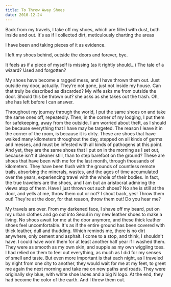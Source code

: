 ```yaml
---
title: To Throw Away Shoes
date: 2010-12-24
---
```


Back from my travels, I take off my shoes, which are filled with dust, both inside and out. It's as if I collected dirt, meticulously charting the areas 

I have been and taking pieces of it as evidence.

I left my shoes behind, outside the doors and forever, bye.

It feels as if a piece of myself is missing (as it rightly should…) The tale of a wizard? Used and forgotten?

My shoes have become a ragged mess, and I have thrown them out. Just outside my door, actually. They’re not gone, just not inside my house. Can that truly be described as discarded? My wife asks me from outside the door. Should this be thrown out? she asks as she takes out the trash. Oh, she has left before I can answer.

Throughout my journey through the world, I put the same shoes on and take the same ones off, repeatedly. Then, in the corner of my lodging, I put them for safekeeping, away from the outside. I am worried about theft, as I should be because everything that I have may be targeted. The reason I leave it in the corner of the room, is because it is dirty. These are shoes that have walked many kilometers throughout the day, stepped on all kinds of germs and messes, and must be infested with all kinds of pathogens at this point. And yet, they are the same shoes that I put on in the morning as I set out, because isn't it cleaner still, than to step barefoot on the ground? These are shoes that have been with me for the last month, through thousands of kilometers. They have been flush with the grounds of countless remote trails, absorbing the minerals, wastes, and the ages of time accumulated over the years, experiencing travel with the whole of their bodies. In fact, the true travelers are the shoes, and I am but an aristocrat admiring the views atop of them. Have I just thrown out such shoes? No she is still at the door, and yells at me, throw them out or not? I shout back, yes! Throw them out! They're at the door, for that reason, throw them out! Do you hear me?

My travels are over. From my darkened face, I shave off my beard, put on my urban clothes and go out into Seoul in my new leather shoes to make a living. No shoes await for me at the door anymore, and these thick leather shoes feel uncomfortable. It's as if the entire ground has been covered with thick leather, dull and thudding. Which reminds me, there is no dirt anywhere, only cement and asphalt. I come to a stop, and think, I shouldn't have. I could have worn them for at least another half year if I washed them. They were as smooth as my own skin, and supple as my own wiggling toes. I had relied on them to feel out everything, as much as I did for my senses of smell and taste. But even more important is that each night, as I traveled by night from one city to another, they would wait for me at my feet, to greet me again the next morning and take me on new paths and roads. They were originally sky blue, with white shoe laces and a big N logo. At the end, they had become the color of the earth.
And I threw them out.

